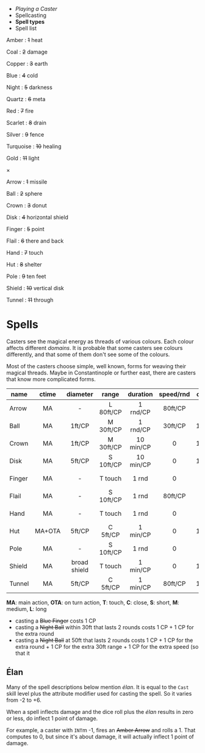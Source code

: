 
<!-- .margin.compass -->
* _Playing a Caster_
* Spellcasting
* **Spell types**
* Spell list


<!-- <div.matrix> -->

<!-- .colours -->
Amber
: ~~1~~ heat

Coal
: ~~2~~ damage

Copper
: ~~3~~ earth

Blue
: ~~4~~ cold

Night
: ~~5~~ darkness

Quartz
: ~~6~~ meta

Red
: ~~7~~ fire

Scarlet
: ~~8~~ drain

Silver
: ~~9~~ fence

Turquoise
: ~~10~~ healing

Gold
: ~~11~~ light

×

<!-- .forms -->
Arrow
: ~~1~~ missile

Ball
: ~~2~~ sphere

Crown
: ~~3~~ donut

Disk
: ~~4~~ horizontal shield

Finger
: ~~5~~ point

Flail
: ~~6~~ there and back

Hand
: ~~7~~ touch

Hut
: ~~8~~ shelter

Pole
: ~~9~~ ten feet

Shield
: ~~10~~ vertical disk

Tunnel
: ~~11~~ through

<!-- </div> -->


# Spells

Casters see the magical energy as threads of various colours. Each colour affects different _domains_. It is probable that some casters see colours differently, and that some of them don't see some of the colours.

Most of the casters choose simple, well known, forms for weaving their magical threads. Maybe in Constantinople or further east, there are casters that know more complicated forms.


| name   | ctime  | diameter     | range     | duration  | speed/rnd | ctrl <=  | move      | prolong  |
|--------|:------:|:------------:|:---------:|:---------:|:---------:|:--------:|:---------:|:--------:|
| Arrow  | MA     | -            | L 80ft/CP | 1 rnd/CP  | 80ft/CP   | -        | -         | -        |
| Ball   | MA     | 1ft/CP       | M 30ft/CP | 1 rnd/CP  | 30ft/CP   | 10ft/lvl | 1 CP/5ft  | 1 CP/rnd |
| Crown  | MA     | 1ft/CP       | M 30ft/CP | 10 min/CP | 0         | 10ft/lvl | 1 CP/5ft  | 1 CP/min |
| Disk   | MA     | 5ft/CP       | S 10ft/CP | 10 min/CP | 0         | 10ft/lvl | 1 CP/5ft  | 1 CP/min |
| Finger | MA     | -            | T touch   | 1 rnd     | 0         | -        | -         | 1 CP/rnd |
| Flail  | MA     | -            | S 10ft/CP | 1 rnd     | 80ft/CP   | -        | -         | -        |
| Hand   | MA     | -            | T touch   | 1 rnd     | 0         | -        | -         | 1 CP/rnd |
| Hut    | MA+OTA | 5ft/CP       | C 5ft/CP  | 1 min/CP  | 0         | 10ft/lvl | 1 CP/5ft  | 1 CP/min |
| Pole   | MA     | -            | S 10ft/CP | 1 rnd     | 0         | -        | -         | 1 CP/rnd |
| Shield | MA     | broad shield | T touch   | 1 min/CP  | 0         | 10ft/lvl | 1 CP/10ft | 1 CP/min |
| Tunnel | MA     | 5ft/CP       | C 5ft/CP  | 1 min/CP  | 80ft/CP   | 10ft/lvl | no        | 1 CP/min |

<!-- .caption -->
**MA**: main action, **OTA**: on turn action,
**T**: touch, **C**: close, **S**: short, **M**: medium, **L**: long

* casting a ~~Blue Finger~~ costs 1 CP
* casting a ~~Night Ball~~ within 30ft that lasts 2 rounds costs 1 CP + 1 CP for the extra round
* casting a ~~Night Ball~~ at 50ft that lasts 2 rounds costs 1 CP + 1 CP for the extra round + 1 CP for the extra 30ft range + 1 CP for the extra speed (so that it

<!--
Move requires an on turn action. Prolong requires an instant action.
-->

## Élan

Many of the spell descriptions below mention _élan_. It is equal to the `Cast` skill level plus the attribute modifier used for casting the spell. So it varies from -2 to +6.

When a spell inflects damage and the dice roll plus the _élan_ results in zero or less, do inflect 1 point of damage.

For example, a caster with `INT`m -1, fires an ~~Amber Arrow~~ and rolls a 1. That computes to 0, but since it's about damage, it will actually inflect 1 point of damage.

